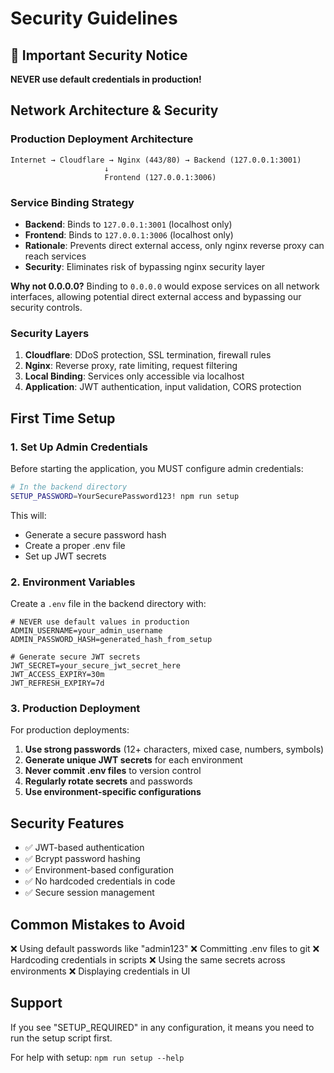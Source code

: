 # Security Guidelines

## 🚨 Important Security Notice

**NEVER use default credentials in production!**

## Network Architecture & Security

### Production Deployment Architecture

```
Internet → Cloudflare → Nginx (443/80) → Backend (127.0.0.1:3001)
                     ↓
                     Frontend (127.0.0.1:3006)
```

### Service Binding Strategy

- **Backend**: Binds to `127.0.0.1:3001` (localhost only)
- **Frontend**: Binds to `127.0.0.1:3006` (localhost only)
- **Rationale**: Prevents direct external access, only nginx reverse proxy can reach services
- **Security**: Eliminates risk of bypassing nginx security layer

**Why not 0.0.0.0?** Binding to `0.0.0.0` would expose services on all network interfaces, allowing potential direct external access and bypassing our security controls.

### Security Layers

1. **Cloudflare**: DDoS protection, SSL termination, firewall rules
2. **Nginx**: Reverse proxy, rate limiting, request filtering
3. **Local Binding**: Services only accessible via localhost
4. **Application**: JWT authentication, input validation, CORS protection

## First Time Setup

### 1. Set Up Admin Credentials

Before starting the application, you MUST configure admin credentials:

```bash
# In the backend directory
SETUP_PASSWORD=YourSecurePassword123! npm run setup
```

This will:

- Generate a secure password hash
- Create a proper .env file
- Set up JWT secrets

### 2. Environment Variables

Create a `.env` file in the backend directory with:

```env
# NEVER use default values in production
ADMIN_USERNAME=your_admin_username
ADMIN_PASSWORD_HASH=generated_hash_from_setup

# Generate secure JWT secrets
JWT_SECRET=your_secure_jwt_secret_here
JWT_ACCESS_EXPIRY=30m
JWT_REFRESH_EXPIRY=7d
```

### 3. Production Deployment

For production deployments:

1. **Use strong passwords** (12+ characters, mixed case, numbers, symbols)
2. **Generate unique JWT secrets** for each environment
3. **Never commit .env files** to version control
4. **Regularly rotate secrets** and passwords
5. **Use environment-specific configurations**

## Security Features

- ✅ JWT-based authentication
- ✅ Bcrypt password hashing
- ✅ Environment-based configuration
- ✅ No hardcoded credentials in code
- ✅ Secure session management

## Common Mistakes to Avoid

❌ Using default passwords like "admin123"
❌ Committing .env files to git
❌ Hardcoding credentials in scripts
❌ Using the same secrets across environments
❌ Displaying credentials in UI

## Support

If you see "SETUP_REQUIRED" in any configuration, it means you need to run the setup script first.

For help with setup: `npm run setup --help`
